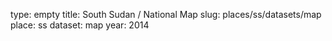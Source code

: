 type: empty
title: South Sudan / National Map
slug: places/ss/datasets/map
place: ss
dataset: map
year: 2014

